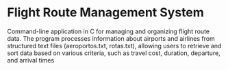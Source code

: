 # Flight Route Management System
 Command-line application in C for managing and organizing flight route data. The program processes information about airports and airlines from structured text files (aeroportos.txt, rotas.txt), allowing users to retrieve and sort data based on various criteria, such as travel cost, duration, departure, and arrival times
